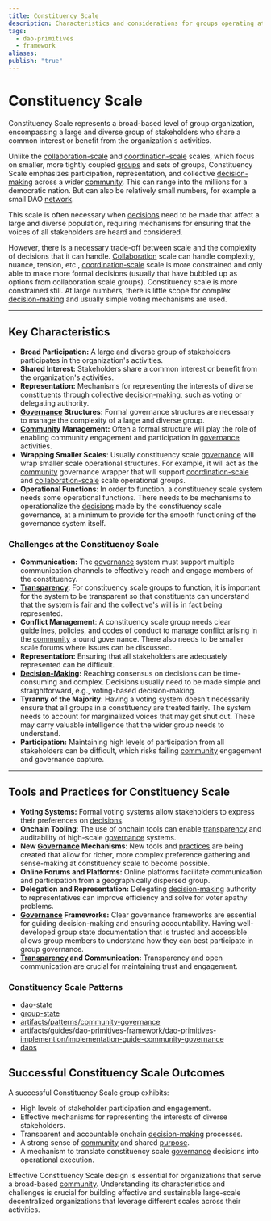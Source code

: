 ```yaml
---
title: Constituency Scale
description: Characteristics and considerations for groups operating at the Constituency Scale.
tags:
  - dao-primitives
  - framework
aliases:
publish: "true"
---
```


# Constituency Scale

Constituency Scale represents a broad-based level of group organization, encompassing a large and diverse group of stakeholders who share a common interest or benefit from the organization's activities.

Unlike the [collaboration-scale](artifacts/guides/dao-primitives-framework/group-scale/collaboration-scale.md) and [coordination-scale](artifacts/guides/dao-primitives-framework/group-scale/coordination-scale.md) scales, which focus on smaller, more tightly coupled [groups](tags/groups.md) and sets of groups, Constituency Scale emphasizes participation, representation, and collective [decision-making](tags/decisions.md) across a wider [community](tags/community.md). This can range into the millions for a democratic nation. But can also be relatively small numbers, for example a small DAO [network](tags/networks.md).

This scale is often necessary when [decisions](tags/decisions.md) need to be made that affect a large and diverse population, requiring mechanisms for ensuring that the voices of all stakeholders are heard and considered.

However, there is a necessary trade-off between scale and the complexity of decisions that it can handle. [Collaboration](artifacts/guides/dao-primitives-framework/group-scale/collaboration-scale.md) scale can handle complexity, nuance, tension, etc., [coordination-scale](artifacts/guides/dao-primitives-framework/group-scale/coordination-scale.md) scale is more constrained and only able to make more formal decisions (usually that have bubbled up as options from collaboration scale groups). Constituency scale is more constrained still. At large numbers, there is little scope for complex [decision-making](tags/decisions.md) and usually simple voting mechanisms are used.

---

## Key Characteristics

- **Broad Participation:** A large and diverse group of stakeholders participates in the organization's activities.
- **Shared Interest:** Stakeholders share a common interest or benefit from the organization's activities.
- **Representation:** Mechanisms for representing the interests of diverse constituents through collective [decision-making](tags/decisions.md), such as voting or delegating authority.
- **[Governance](tags/governance.md) Structures:** Formal governance structures are necessary to manage the complexity of a large and diverse group.
- **[Community](tags/community.md) Management:** Often a formal structure will play the role of enabling community engagement and participation in [governance](tags/governance.md) activities.
- **Wrapping Smaller Scales**: Usually constituency scale [governance](tags/governance.md) will wrap smaller scale operational structures. For example, it will act as the [community](tags/community.md) governance wrapper that will support [coordination-scale](artifacts/guides/dao-primitives-framework/group-scale/coordination-scale.md) and [collaboration-scale](artifacts/guides/dao-primitives-framework/group-scale/collaboration-scale.md) scale operational groups.
- **Operational Functions**: In order to function, a constituency scale system needs some operational functions. There needs to be mechanisms to operationalize the [decisions](tags/decisions.md) made by the constituency scale governance, at a minimum to provide for the smooth functioning of the governance system itself.

### Challenges at the Constituency Scale

- **Communication:** The [governance](tags/governance.md) system must support multiple communication channels to effectively reach and engage members of the constituency.
- **[Transparency](tags/transparency.md)**: For constituency scale groups to function, it is important for the system to be transparent so that constituents can understand that the system is fair and the collective's will is in fact being represented.
- **Conflict Management**: A constituency scale group needs clear guidelines, policies, and codes of conduct to manage conflict arising in the [community](tags/community.md) around governance. There also needs to be smaller scale forums where issues can be discussed.
- **Representation:** Ensuring that all stakeholders are adequately represented can be difficult.
- **[Decision-Making](tags/decisions.md):** Reaching consensus on decisions can be time-consuming and complex. Decisions usually need to be made simple and straightforward, e.g., voting-based decision-making.
- **Tyranny of the Majority**: Having a voting system doesn't necessarily ensure that all groups in a constituency are treated fairly. The system needs to account for marginalized voices that may get shut out. These may carry valuable intelligence that the wider group needs to understand.
- **Participation:** Maintaining high levels of participation from all stakeholders can be difficult, which risks failing [community](tags/community.md) engagement and governance capture.

---

## Tools and Practices for Constituency Scale

- **Voting Systems:** Formal voting systems allow stakeholders to express their preferences on [decisions](tags/decisions.md).
- **Onchain Tooling**: The use of onchain tools can enable [transparency](tags/transparency.md) and auditability of high-scale [governance](tags/governance.md) systems.
- **New [Governance](tags/governance.md) Mechanisms**: New tools and [practices](tags/practices.md) are being created that allow for richer, more complex preference gathering and sense-making at constituency scale to become possible.
- **Online Forums and Platforms:** Online platforms facilitate communication and participation from a geographically dispersed group.
- **Delegation and Representation:** Delegating [decision-making](tags/decisions.md) authority to representatives can improve efficiency and solve for voter apathy problems.
- **[Governance](tags/governance.md) Frameworks:** Clear governance frameworks are essential for guiding decision-making and ensuring accountability. Having well-developed group state documentation that is trusted and accessible allows group members to understand how they can best participate in group governance.
- **[Transparency](tags/transparency.md) and Communication:** Transparency and open communication are crucial for maintaining trust and engagement.

### Constituency Scale Patterns

- [dao-state](notes/dao-primitives/implementation/patterns/dao-patterns/dao-state.md)
- [group-state](artifacts/guides/dao-primitives-framework/group-state.md)
- [artifacts/patterns/community-governance](artifacts/patterns/community-governance.md)
- [artifacts/guides/dao-primitives-framework/dao-primitives-implemention/implementation-guide-community-governance](artifacts/guides/dao-primitives-framework/dao-primitives-implemention/implementation-guide-community-governance.md)
- [daos](artifacts/guides/dao-primitives-framework/group-primitives/daos.md)

## Successful Constituency Scale Outcomes

A successful Constituency Scale group exhibits:

- High levels of stakeholder participation and engagement.
- Effective mechanisms for representing the interests of diverse stakeholders.
- Transparent and accountable onchain [decision-making](tags/decisions.md) processes.
- A strong sense of [community](tags/community.md) and shared [purpose](tags/purpose.md).
- A mechanism to translate constituency scale [governance](tags/governance.md) decisions into operational execution.

Effective Constituency Scale design is essential for organizations that serve a broad-based [community](tags/community.md). Understanding its characteristics and challenges is crucial for building effective and sustainable large-scale decentralized organizations that leverage different scales across their activities.

